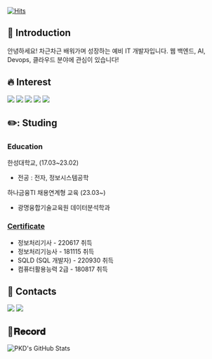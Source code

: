   [![Hits](https://hits.seeyoufarm.com/api/count/incr/badge.svg?url=https%3A%2F%2Fgithub.com%2Fpkd98&count_bg=%2379C83D&title_bg=%23555555&icon=&icon_color=%23E7E7E7&title=hits&edge_flat=false)](https://hits.seeyoufarm.com)
## :wave: Introduction
안녕하세요! 차근차근 배워가며 성장하는 예비 IT 개발자입니다. 웹 백엔드, AI, Devops, 클라우드 분야에 관심이 있습니다!

## :fire: Interest
  <img src="https://img.shields.io/badge/-SPRING-6DB33F?logo=Spring&logoColor=white"/> <img src="https://img.shields.io/badge/-ANDROID-3DDC84?logo=Android&logoColor=white"/> <img src="https://img.shields.io/badge/- JAVA -808080?"/> <img src="https://img.shields.io/badge/-PYTHON-3776AB?logo=Python&logoColor=white"/>
  <img src="https://img.shields.io/badge/-Amazon AWS-232F3E?logo=Amazon AWS&logoColor=white"/>

## ✏️: Studing
  ### Education
  한성대학교, (17.03~23.02)
  * 전공 : 전자, 정보시스템공학 
  
  하나금융TI 채용연계형 교육 (23.03~)
  *  광명융합기술교육원 데이터분석학과

  ### [Certificate](https://github.com/pkd98/Certificate)
  * 정보처리기사 - 220617 취득  
  * 정보처리기능사 - 181115 취득
  * SQLD (SQL 개발자) - 220930 취득  
  * 컴퓨터활용능력 2급 - 180817 취득

## :love_letter: Contacts
[<img src="https://img.shields.io/badge/-TISTORY Blog-000000?logo=Tistory&logoColor=white"/>](https://keydi.tistory.com/)
[<img src="https://img.shields.io/badge/-NAVER mail-03C75A?logo=Naver&logoColor=white"/>](mailto:baum12345@naver.com)

## 💾𝐑𝐞𝐜𝐨𝐫𝐝
![PKD's GitHub Stats](https://github-readme-stats.vercel.app/api?username=pkd98&count_private=true)
